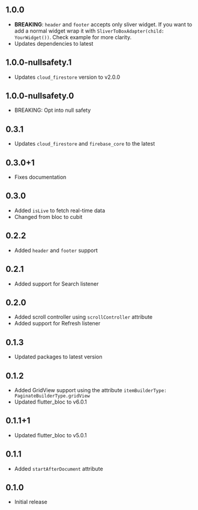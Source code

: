 ## 1.0.0

- **BREAKING**: `header` and `footer` accepts only sliver widget. If you want to add a normal widget wrap it with `SliverToBoxAdapter(child: YourWidget())`. Check example for more clarity.
- Updates dependencies to latest

## 1.0.0-nullsafety.1

- Updates `cloud_firestore` version to v2.0.0

## 1.0.0-nullsafety.0

- BREAKING: Opt into null safety

## 0.3.1

- Updates `cloud_firestore` and `firebase_core` to the latest

## 0.3.0+1

- Fixes documentation

## 0.3.0

- Added `isLive` to fetch real-time data
- Changed from bloc to cubit

## 0.2.2

- Added `header` and `footer` support

## 0.2.1

- Added support for Search listener

## 0.2.0

- Added scroll controller using `scrollController` attribute
- Added support for Refresh listener

## 0.1.3

- Updated packages to latest version

## 0.1.2

- Added GridView support using the attribute `itemBuilderType: PaginateBuilderType.gridView`
- Updated flutter_bloc to v6.0.1

## 0.1.1+1

- Updated flutter_bloc to v5.0.1

## 0.1.1

- Added `startAfterDocument` attribute

## 0.1.0

- Initial release
